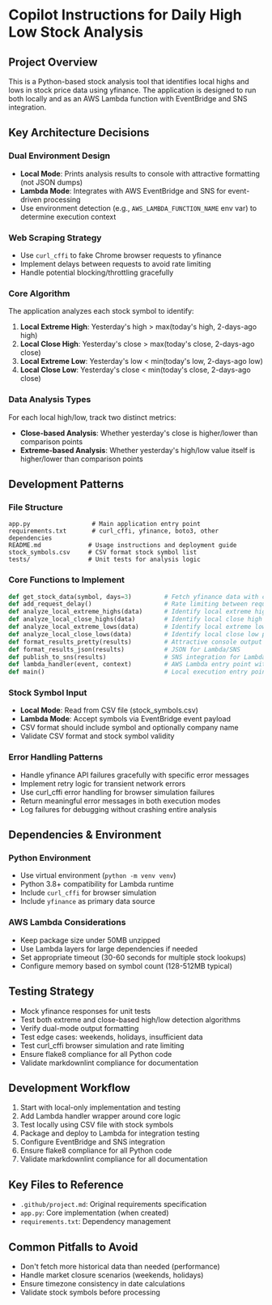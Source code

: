 # Copilot Instructions for Daily High Low Stock Analysis

## Project Overview
This is a Python-based stock analysis tool that identifies local highs and lows in stock price data using yfinance. The application is designed to run both locally and as an AWS Lambda function with EventBridge and SNS integration.

## Key Architecture Decisions

### Dual Environment Design
- **Local Mode**: Prints analysis results to console with attractive formatting (not JSON dumps)
- **Lambda Mode**: Integrates with AWS EventBridge and SNS for event-driven processing
- Use environment detection (e.g., `AWS_LAMBDA_FUNCTION_NAME` env var) to determine execution context

### Web Scraping Strategy
- Use `curl_cffi` to fake Chrome browser requests to yfinance
- Implement delays between requests to avoid rate limiting
- Handle potential blocking/throttling gracefully

### Core Algorithm
The application analyzes each stock symbol to identify:
1. **Local Extreme High**: Yesterday's high > max(today's high, 2-days-ago high)
2. **Local Close High**: Yesterday's close > max(today's close, 2-days-ago close)
3. **Local Extreme Low**: Yesterday's low < min(today's low, 2-days-ago low)
4. **Local Close Low**: Yesterday's close < min(today's close, 2-days-ago close)

### Data Analysis Types
For each local high/low, track two distinct metrics:
- **Close-based Analysis**: Whether yesterday's close is higher/lower than comparison points
- **Extreme-based Analysis**: Whether yesterday's high/low value itself is higher/lower than comparison points

## Development Patterns

### File Structure
```
app.py                 # Main application entry point
requirements.txt       # curl_cffi, yfinance, boto3, other dependencies
README.md             # Usage instructions and deployment guide
stock_symbols.csv     # CSV format stock symbol list
tests/                # Unit tests for analysis logic
```

### Core Functions to Implement
```python
def get_stock_data(symbol, days=3)         # Fetch yfinance data with curl_cffi (3-day analysis)
def add_request_delay()                    # Rate limiting between requests
def analyze_local_extreme_highs(data)      # Identify local extreme high patterns
def analyze_local_close_highs(data)        # Identify local close high patterns
def analyze_local_extreme_lows(data)       # Identify local extreme low patterns
def analyze_local_close_lows(data)         # Identify local close low patterns
def format_results_pretty(results)         # Attractive console output formatting
def format_results_json(results)           # JSON for Lambda/SNS
def publish_to_sns(results)                # SNS integration for Lambda
def lambda_handler(event, context)         # AWS Lambda entry point with EventBridge
def main()                                 # Local execution entry point
```

### Stock Symbol Input
- **Local Mode**: Read from CSV file (stock_symbols.csv)
- **Lambda Mode**: Accept symbols via EventBridge event payload
- CSV format should include symbol and optionally company name
- Validate CSV format and stock symbol validity

### Error Handling Patterns
- Handle yfinance API failures gracefully with specific error messages
- Implement retry logic for transient network errors
- Use curl_cffi error handling for browser simulation failures
- Return meaningful error messages in both execution modes
- Log failures for debugging without crashing entire analysis

## Dependencies & Environment

### Python Environment
- Use virtual environment (`python -m venv venv`)
- Python 3.8+ compatibility for Lambda runtime
- Include `curl_cffi` for browser simulation
- Include `yfinance` as primary data source

### AWS Lambda Considerations
- Keep package size under 50MB unzipped
- Use Lambda layers for large dependencies if needed
- Set appropriate timeout (30-60 seconds for multiple stock lookups)
- Configure memory based on symbol count (128-512MB typical)

## Testing Strategy
- Mock yfinance responses for unit tests
- Test both extreme and close-based high/low detection algorithms
- Verify dual-mode output formatting
- Test edge cases: weekends, holidays, insufficient data
- Test curl_cffi browser simulation and rate limiting
- Ensure flake8 compliance for all Python code
- Validate markdownlint compliance for documentation

## Development Workflow
1. Start with local-only implementation and testing
2. Add Lambda handler wrapper around core logic
3. Test locally using CSV file with stock symbols
4. Package and deploy to Lambda for integration testing
5. Configure EventBridge and SNS integration
6. Ensure flake8 compliance for all Python code
7. Validate markdownlint compliance for all documentation

## Key Files to Reference
- `.github/project.md`: Original requirements specification
- `app.py`: Core implementation (when created)
- `requirements.txt`: Dependency management

## Common Pitfalls to Avoid
- Don't fetch more historical data than needed (performance)
- Handle market closure scenarios (weekends, holidays)
- Ensure timezone consistency in date calculations
- Validate stock symbols before processing
